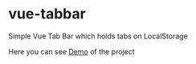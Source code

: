 # vue-tabbar
Simple Vue Tab Bar which holds tabs on LocalStorage

Here you can see [Demo](https://4tey3.sse.codesandbox.io/) of the project

